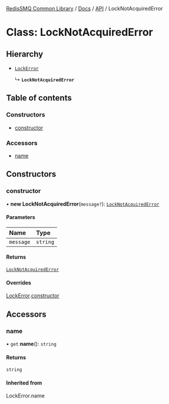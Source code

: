 [RedisSMQ Common Library](../../../README.md) / [Docs](../../README.md) / [API](../README.md) / LockNotAcquiredError

# Class: LockNotAcquiredError

## Hierarchy

- [`LockError`](LockError.md)

  ↳ **`LockNotAcquiredError`**

## Table of contents

### Constructors

- [constructor](LockNotAcquiredError.md#constructor)

### Accessors

- [name](LockNotAcquiredError.md#name)

## Constructors

### constructor

• **new LockNotAcquiredError**(`message?`): [`LockNotAcquiredError`](LockNotAcquiredError.md)

#### Parameters

| Name | Type |
| :------ | :------ |
| `message` | `string` |

#### Returns

[`LockNotAcquiredError`](LockNotAcquiredError.md)

#### Overrides

[LockError](LockError.md).[constructor](LockError.md#constructor)

## Accessors

### name

• `get` **name**(): `string`

#### Returns

`string`

#### Inherited from

LockError.name

